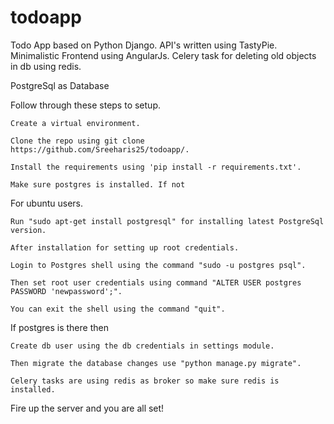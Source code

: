 # todoapp
Todo App based on Python Django.
API's written using TastyPie.
Minimalistic Frontend using AngularJs.
Celery task for deleting old objects in db using redis.

PostgreSql as Database

Follow through these steps to setup.

    Create a virtual environment.

    Clone the repo using git clone https://github.com/Sreeharis25/todoapp/.

    Install the requirements using 'pip install -r requirements.txt'.

    Make sure postgres is installed. If not

For ubuntu users.
    
    Run "sudo apt-get install postgresql" for installing latest PostgreSql version.
    
    After installation for setting up root credentials.
    
    Login to Postgres shell using the command "sudo -u postgres psql". 
    
    Then set root user credentials using command "ALTER USER postgres PASSWORD 'newpassword';". 
    
    You can exit the shell using the command "quit".
    
If postgres is there then
   
    Create db user using the db credentials in settings module.
    
    Then migrate the database changes use "python manage.py migrate".

    Celery tasks are using redis as broker so make sure redis is installed.

Fire up the server and you are all set!
